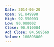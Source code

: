 ```yaml
---
Date: 2014-06-20
Open: 91.849998
High: 92.550003
Low: 90.900002
Close: 90.910004
Adj Close: 84.589569
Volume: 100898000
---
```

